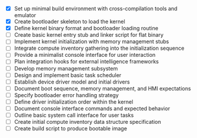 - [x] Set up minimal build environment with cross-compilation tools and emulator
- [x] Create bootloader skeleton to load the kernel
- [x] Define kernel binary format and bootloader loading routine
- [ ] Create basic kernel entry stub and linker script for flat binary
- [ ] Implement kernel initialization with memory management stubs
- [ ] Integrate compute inventory gathering into the initialization sequence
- [ ] Provide a minimalist console interface for user interaction
- [ ] Plan integration hooks for external intelligence frameworks
- [ ] Develop memory management subsystem
- [ ] Design and implement basic task scheduler
- [ ] Establish device driver model and initial drivers
- [ ] Document boot sequence, memory management, and HMI expectations
- [ ] Specify bootloader error handling strategy
- [ ] Define driver initialization order within the kernel
- [ ] Document console interface commands and expected behavior
- [ ] Outline basic system call interface for user tasks
- [ ] Create initial compute inventory data structure specification
- [ ] Create build script to produce bootable image
